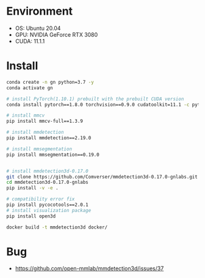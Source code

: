 # Environment

-   OS: Ubuntu 20.04
-   GPU: NVIDIA GeForce RTX 3080
-   CUDA: 11.1.1

# Install

```bash
conda create -n gn python=3.7 -y
conda activate gn

# install PyTorch(1.10.1) prebuilt with the prebuilt CUDA version
conda install pytorch==1.8.0 torchvision==0.9.0 cudatoolkit=11.1 -c pytorch -c nvidia

# install mmcv
pip install mmcv-full==1.3.9

# install mmdetection
pip install mmdetection==2.19.0

# install mmsegmentation
pip install mmsegmentation==0.19.0


# install mmdetection3d-0.17.0
git clone https://github.com/Comverser/mmdetection3d-0.17.0-gnlabs.git
cd mmdetection3d-0.17.0-gnlabs
pip install -v -e .

# compatibility error fix
pip install pycocotools==2.0.1
# install visualization package
pip install open3d
```

```bash
docker build -t mmdetection3d docker/
```

# Bug

-   https://github.com/open-mmlab/mmdetection3d/issues/37

